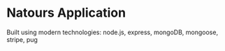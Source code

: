 # Natours Application

Built using modern technologies: node.js, express, mongoDB, mongoose, stripe, pug
